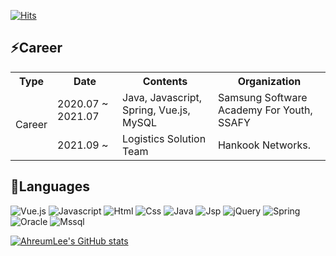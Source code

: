 [![Hits](https://hits.seeyoufarm.com/api/count/incr/badge.svg?url=https%3A%2F%2Fgithub.com%2Flahreum&count_bg=%2379C83D&title_bg=%23555555&icon=&icon_color=%23E7E7E7&title=hits&edge_flat=false)](https://hits.seeyoufarm.com)

<!--
**lahreum/lahreum** is a ✨ _special_ ✨ repository because its `README.md` (this file) appears on your GitHub profile.

Here are some ideas to get you started:

- 🔭 I’m currently working on ...
- 🌱 I’m currently learning ...
- 👯 I’m looking to collaborate on ...
- 🤔 I’m looking for help with ...
- 💬 Ask me about ...
- 📫 How to reach me: ...
- 😄 Pronouns: ...
- ⚡ Fun fact: ...
-->

## ⚡Career

<table>
  <tr>
    <th>Type</th>
    <th>Date</th>
    <th>Contents</th>
    <th>Organization</th>
  </<tr>
  <tr>
    <td rowspan="2">Career</td>
    <td>2020.07 ~ 2021.07</td>
    <td>Java, Javascript, Spring, Vue.js, MySQL</td>
    <td>Samsung Software Academy For Youth, SSAFY</td>
  </tr>
  <tr>
    <td>2021.09 ~</td>
    <td>Logistics Solution Team</td>
    <td>Hankook Networks.</td>
  </tr>
</table>

## 💬Languages
![Vue.js](https://img.shields.io/badge/-Vue.js-orange)
![Javascript](https://img.shields.io/badge/-Javascript-yellow)
![Html](https://img.shields.io/badge/-Html-green)
![Css](https://img.shields.io/badge/-Css-blue)
![Java](https://img.shields.io/badge/-Java-lightgrey)
![Jsp](https://img.shields.io/badge/-Jsp-red)
![jQuery](https://img.shields.io/badge/-jQuery-pink)
![Spring](https://img.shields.io/badge/-Spring-purple)
![Oracle](https://img.shields.io/badge/-Oracle-white)
![Mssql](https://img.shields.io/badge/-Mssql-orange)

[![AhreumLee's GitHub stats](https://github-readme-stats.vercel.app/api?username=lahreum)](https://github.com/anuraghazra/github-readme-stats)



